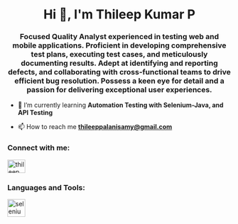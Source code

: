 <h1 align="center">Hi 👋, I'm Thileep Kumar P</h1>
<h3 align="center">Focused Quality Analyst experienced in testing web and mobile applications. Proficient in developing comprehensive test plans, executing test cases, and meticulously documenting results. Adept at identifying and reporting defects, and collaborating with cross-functional teams to drive efficient bug resolution. Possess a keen eye for detail and a passion for delivering exceptional user experiences.</h3>

- 🌱 I’m currently learning **Automation Testing with Selenium-Java, and API Testing**

- 📫 How to reach me **thileeppalanisamy@gmail.com**

<h3 align="left">Connect with me:</h3>
<p align="left">
<a href="https://linkedin.com/in/thileep kumar" target="blank"><img align="center" src="https://raw.githubusercontent.com/rahuldkjain/github-profile-readme-generator/master/src/images/icons/Social/linked-in-alt.svg" alt="thileep kumar" height="30" width="40" /></a>
</p>

<h3 align="left">Languages and Tools:</h3>
<p align="left"> <a href="https://www.selenium.dev" target="_blank" rel="noreferrer"> <img src="https://raw.githubusercontent.com/detain/svg-logos/780f25886640cef088af994181646db2f6b1a3f8/svg/selenium-logo.svg" alt="selenium" width="40" height="40"/> </a> </p>

